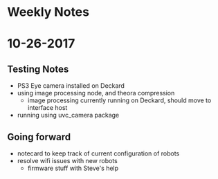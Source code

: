 # Weekly Notes
# 10-26-2017

## Testing Notes

- PS3 Eye camera installed on Deckard
- using image processing node, and theora compression
    - image processing currently running on Deckard, should move to interface host
- running using uvc_camera package

## Going forward

- notecard to keep track of current configuration of robots
- resolve wifi issues with new robots
    - firmware stuff with Steve's help
